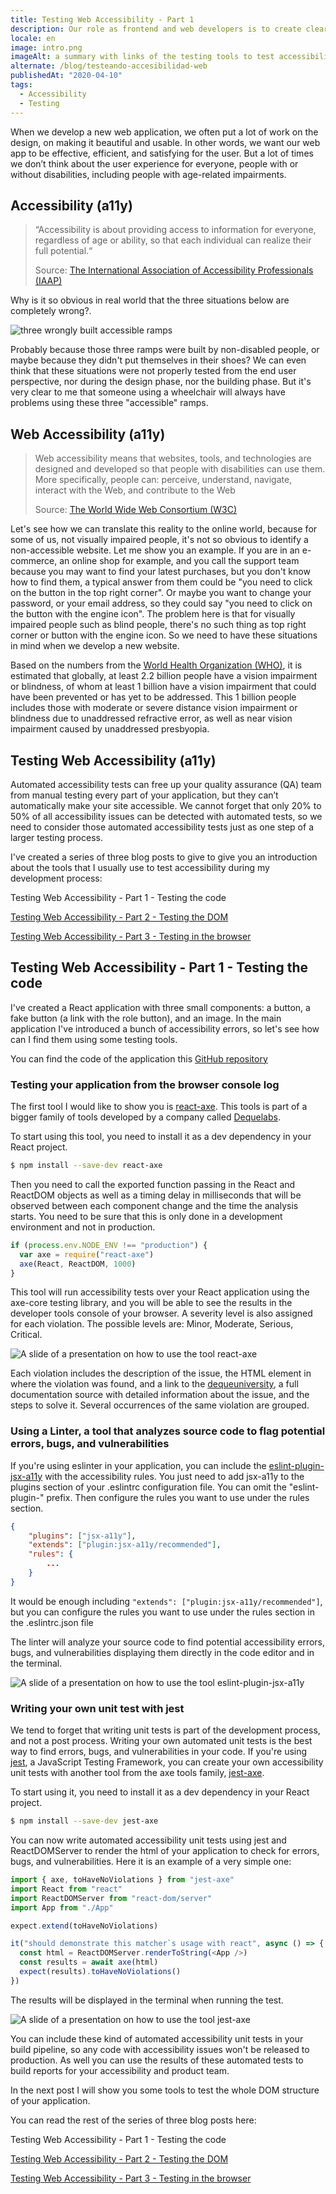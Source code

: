 ```yaml
---
title: Testing Web Accessibility - Part 1
description: Our role as frontend and web developers is to create clear interfaces to make people understand and care about data, independently of their disabilities or impairments, so the only way to be sure that the websites we develop are fully accessible is to test our code.
locale: en
image: intro.png
imageAlt: a summary with links of the testing tools to test accessibility during the development
alternate: /blog/testeando-accesibilidad-web
publishedAt: "2020-04-10"
tags:
  - Accessibility
  - Testing
---
```


When we develop a new web application, we often put a lot of work on the design, on making it beautiful and usable.
In other words, we want our web app to be effective, efficient, and satisfying for the user.
But a lot of times we don’t think about the user experience for everyone, people with or without disabilities, including people with age-related impairments.

## Accessibility (a11y)

> “Accessibility is about providing access to information for everyone, regardless of age or ability, so that each individual can realize their full potential.“
>
> Source: [The International Association of Accessibility Professionals (IAAP)](https://www.accessibilityassociation.org/content.asp?contentid=1)

Why is it so obvious in real world that the three situations below are completely wrong?.

![three wrongly built accessible ramps](/images/blog/testing-web-accessibility-part-1/wrong-a11y.jpeg)

Probably because those three ramps were built by non-disabled people, or maybe because they didn't put themselves in their shoes?
We can even think that these situations were not properly tested from the end user perspective, nor during the design phase, nor the building phase.
But it's very clear to me that someone using a wheelchair will always have problems using these three "accessible" ramps.

## Web Accessibility (a11y)

> Web accessibility means that websites, tools, and technologies are designed and developed so that people with disabilities can use them.
> More specifically, people can: perceive, understand, navigate, interact with the Web, and contribute to the Web
>
> Source: [The World Wide Web Consortium (W3C)](https://www.w3.org/WAI/fundamentals/accessibility-intro/)

Let's see how we can translate this reality to the online world, because for some of us, not visually impaired people, it's not so obvious to identify a non-accessible website.
Let me show you an example. If you are in an e-commerce, an online shop for example, and you call the support team because you may want to find your latest purchases,
but you don't know how to find them, a typical answer from them could be "you need to click on the button in the top right corner".
Or maybe you want to change your password, or your email address, so they could say "you need to click on the button with the engine icon".
The problem here is that for visually impaired people such as blind people, there's no such thing as top right corner or button with the engine icon.
So we need to have these situations in mind when we develop a new website.

Based on the numbers from the [World Health Organization (WHO)](https://www.who.int/news-room/fact-sheets/detail/blindness-and-visual-impairment), it is estimated that globally, at least 2.2 billion people have a vision impairment or blindness, of whom at least 1 billion have a vision impairment that could have been prevented or has yet to be addressed.
This 1 billion people includes those with moderate or severe distance vision impairment or blindness due to unaddressed refractive error, as well as near vision impairment caused by unaddressed presbyopia.

## Testing Web Accessibility (a11y)

Automated accessibility tests can free up your quality assurance (QA) team from manual testing every part of your application, but they can’t automatically make your site accessible.
We cannot forget that only 20% to 50% of all accessibility issues can be detected with automated tests, so we need to consider those automated accessibility tests just as one step of a larger testing process.

I've created a series of three blog posts to give to give you an introduction about the tools that I usually use to test accessibility during my development process:

Testing Web Accessibility - Part 1 - Testing the code

[Testing Web Accessibility - Part 2 - Testing the DOM](/testing-web-accessibility-part-2)

[Testing Web Accessibility - Part 3 - Testing in the browser](/testing-web-accessibility-part-3)

## Testing Web Accessibility - Part 1 - Testing the code

I've created a React application with three small components: a button, a fake button (a link with the role button), and an image.
In the main application I've introduced a bunch of accessibility errors, so let's see how can I find them using some testing tools.

You can find the code of the application this [GitHub repository](https://github.com/bolonio/testing-web-a11y)

### Testing your application from the browser console log

The first tool I would like to show you is [react-axe](https://github.com/dequelabs/react-axe). This tools is part of a bigger family of tools developed by a company called [Dequelabs](https://www.deque.com/axe/).

To start using this tool, you need to install it as a dev dependency in your React project.

```bash
$ npm install --save-dev react-axe
```

Then you need to call the exported function passing in the React and ReactDOM objects as well as a timing delay in milliseconds that will be observed between each component change and the time the analysis starts.
You need to be sure that this is only done in a development environment and not in production.

```js
if (process.env.NODE_ENV !== "production") {
  var axe = require("react-axe")
  axe(React, ReactDOM, 1000)
}
```

This tool will run accessibility tests over your React application using the axe-core testing library, and you will be able to see the results in the developer tools console of your browser.
A severity level is also assigned for each violation. The possible levels are: Minor, Moderate, Serious, Critical.

![A slide of a presentation on how to use the tool react-axe](/images/blog/testing-web-accessibility-part-1/react-axe.jpeg)

Each violation includes the description of the issue, the HTML element in where the violation was found, and a link to the [dequeuniversity](https://dequeuniversity.com/), a full documentation source with detailed information about the issue, and the steps to solve it.
Several occurrences of the same violation are grouped.

### Using a Linter, a tool that analyzes source code to flag potential errors, bugs, and vulnerabilities

If you're using eslinter in your application, you can include the [eslint-plugin-jsx-a11y](https://github.com/evcohen/eslint-plugin-jsx-a11y) with the accessibility rules.
You just need to add jsx-a11y to the plugins section of your .eslintrc configuration file. You can omit the "eslint-plugin-" prefix. Then configure the rules you want to use under the rules section.

```json
{
    "plugins": ["jsx-a11y"],
    "extends": ["plugin:jsx-a11y/recommended"],
    "rules": {
        ...
    }
}
```

It would be enough including `"extends": ["plugin:jsx-a11y/recommended"]`, but you can configure the rules you want to use under the rules section in the .eslintrc.json file

The linter will analyze your source code to find potential accessibility errors, bugs, and vulnerabilities displaying them directly in the code editor and in the terminal.

![A slide of a presentation on how to use the tool eslint-plugin-jsx-a11y](/images/blog/testing-web-accessibility-part-1/eslint-plugin-jsx-a11y.jpeg)

### Writing your own unit test with jest

We tend to forget that writing unit tests is part of the development process, and not a post process.
Writing your own automated unit tests is the best way to find errors, bugs, and vulnerabilities in your code.
If you're using [jest](https://jestjs.io/), a JavaScript Testing Framework, you can create your own accessibility unit tests with another tool from the axe tools family, [jest-axe](https://github.com/nickcolley/jest-axe).

To start using it, you need to install it as a dev dependency in your React project.

```bash
$ npm install --save-dev jest-axe
```

You can now write automated accessibility unit tests using jest and ReactDOMServer to render the html of your application to check for errors, bugs, and vulnerabilities.
Here it is an example of a very simple one:

```js
import { axe, toHaveNoViolations } from "jest-axe"
import React from "react"
import ReactDOMServer from "react-dom/server"
import App from "./App"

expect.extend(toHaveNoViolations)

it("should demonstrate this matcher`s usage with react", async () => {
  const html = ReactDOMServer.renderToString(<App />)
  const results = await axe(html)
  expect(results).toHaveNoViolations()
})
```

The results will be displayed in the terminal when running the test.

![A slide of a presentation on how to use the tool jest-axe](/images/blog/testing-web-accessibility-part-1/jest-axe.jpeg)

You can include these kind of automated accessibility unit tests in your build pipeline, so any code with accessibility issues won't be released to production.
As well you can use the results of these automated tests to build reports for your accessibility and product team.

In the next post I will show you some tools to test the whole DOM structure of your application.

You can read the rest of the series of three blog posts here:

Testing Web Accessibility - Part 1 - Testing the code

[Testing Web Accessibility - Part 2 - Testing the DOM](/blog/testing-web-accessibility-part-2)

[Testing Web Accessibility - Part 3 - Testing in the browser](/blog/testing-web-accessibility-part-3)
